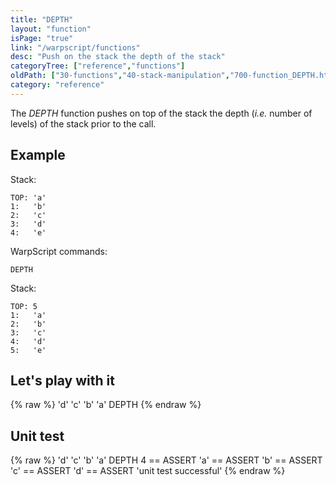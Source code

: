 ```yaml
---
title: "DEPTH"
layout: "function"
isPage: "true"
link: "/warpscript/functions"
desc: "Push on the stack the depth of the stack"
categoryTree: ["reference","functions"]
oldPath: ["30-functions","40-stack-manipulation","700-function_DEPTH.html.md"]
category: "reference"
---
```

 

The *DEPTH* function pushes on top of the stack the depth (*i.e.* number of levels) of the stack prior to the call.


## Example ##

Stack:

    
    TOP: 'a'
    1:   'b'
    2:   'c'
    3:   'd'
    4:   'e'

WarpScript commands:
    
    DEPTH

Stack:

    
    TOP: 5
    1:   'a'
    2:   'b'
    3:   'c'
    4:   'd'
    5:   'e'


## Let's play with it ##

{% raw %}
<warp10-warpscript-widget backend="{{backend}}"  exec-endpoint="{{execEndpoint}}">'d' 'c' 'b' 'a'
DEPTH
</warp10-warpscript-widget>
{% endraw %}


## Unit test ##

{% raw %}
<warp10-warpscript-widget backend="{{backend}}"  exec-endpoint="{{execEndpoint}}">'d' 'c' 'b' 'a'
DEPTH
4 == ASSERT   'a' == ASSERT   'b' == ASSERT
'c' == ASSERT   'd' == ASSERT 
'unit test successful'
</warp10-warpscript-widget>
{% endraw %}       
